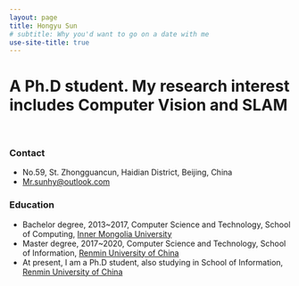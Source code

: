 ```yaml
---
layout: page
title: Hongyu Sun
# subtitle: Why you'd want to go on a date with me
use-site-title: true
---
```


# A Ph.D student. My research interest includes Computer Vision and SLAM
<br/>

### Contact
- No.59, St. Zhongguancun, Haidian District, Beijing, China
- [Mr.sunhy@outlook.com](mailto:Mr.sunhy@outlook.com)

### Education
- Bachelor degree, 2013~2017, Computer Science and Technology, School of Computing, [Inner Mongolia University](https://www.imu.edu.cn/)
- Master degree, 2017~2020, Computer Science and Technology, School of Information, [Renmin University of China](https://www.ruc.edu.cn/)
- At present, I am a Ph.D student, also studying in School of Information, [Renmin University of China](https://www.ruc.edu.cn/)
